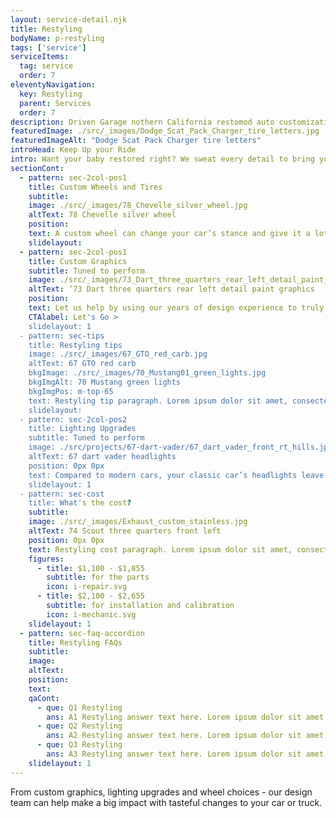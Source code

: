 ```yaml
---
layout: service-detail.njk
title: Restyling
bodyName: p-restyling
tags: ['service']
serviceItems:
  tag: service
  order: 7
eleventyNavigation:
  key: Restyling
  parent: Services
  order: 7
description: Driven Garage nothern California restomod auto customization and repair shop  
featuredImage: ./src/_images/Dodge_Scat_Pack_Charger_tire_letters.jpg
featuredImageAlt: "Dodge Scat Pack Charger tire letters"
introHead: Keep Up your Ride
intro: Want your baby restored right? We sweat every detail to bring your car back to factory fresh no matter what year or make or model it is.
sectionCont:
  - pattern: sec-2col-pos1
    title: Custom Wheels and Tires
    subtitle: 
    image: ./src/_images/78_Chevelle_silver_wheel.jpg
    altText: 78 Chevelle silver wheel
    position: 
    text: A custom wheel can change your car’s stance and give it a lot more personality. The challenge with classic cars is the specific wheel size and bolt pattern. We’ll make sure we match the correct wheel and tire to your car to provide an improved, and safe, driving experience.
    slidelayout:
  - pattern: sec-2col-pos1
    title: Custom Graphics
    subtitle: Tuned to perform
    image: ./src/_images/73_Dart_three_quarters_rear_left_detail_paint_graphics.jpg
    altText: ’73 Dart three quarters rear left detail paint graphics
    position: 
    text: Let us help by using our years of design experience to truly personalize your ride and make it turn heads.
    CTAlabel: Let's Go >
    slidelayout: 1
  - pattern: sec-tips
    title: Restyling tips
    image: ./src/_images/67_GTO_red_carb.jpg
    altText: 67 GTO red carb
    bkgImage: ./src/_images/70_Mustang01_green_lights.jpg
    bkgImgAlt: 70 Mustang green lights
    bkgImgPos: m-top-65
    text: Restyling tip paragraph. Lorem ipsum dolor sit amet, consectetur adipiscing elit. Cras vitae dolor id enim iaculis bibendum. Fusce ut pellentesque erat. Nunc vitae viverra massa. Duis placerat a augue in eleifend. Pellentesque ut neque ex. Ut non nisi ultrices, tincidunt nunc vitae, tincidunt orci. Donec cursus sagittis felis sed tempus. Ut et viverra arcu.
    slidelayout:
  - pattern: sec-2col-pos2
    title: Lighting Upgrades
    subtitle: Tuned to perform
    image: ./src/projects/67-dart-vader/67_dart_vader_front_rt_hills.jpg
    altText: 67 dart vader headlights
    position: 0px 0px
    text: Compared to modern cars, your classic car’s headlights leave you in the dark. LED replacement lamps offer farther-reaching light for safer nighttime driving. We can give you modern, improved lighting without compromising the classic vintage look.
    slidelayout: 1
  - pattern: sec-cost
    title: What's the cost?
    subtitle: 
    image: ./src/_images/Exhaust_custom_stainless.jpg
    altText: 74 Scout three quarters front left
    position: 0px 0px
    text: Restyling cost paragraph. Lorem ipsum dolor sit amet, consectetur adipiscing elit. Cras vitae dolor id enim iaculis bibendum. Fusce ut pellentesque erat. Nunc vitae viverra massa. Duis placerat a augue in eleifend. Pellentesque ut neque ex. Ut non nisi ultrices, tincidunt nunc vitae, tincidunt orci. Donec cursus sagittis felis sed tempus. Ut et viverra arcu.
    figures:
      - title: $1,100 - $1,855
        subtitle: for the parts
        icon: i-repair.svg
      - title: $2,100 - $2,655
        subtitle: for installation and calibration
        icon: i-mechanic.svg
    slidelayout: 1
  - pattern: sec-faq-accordion
    title: Restyling FAQs
    subtitle: 
    image: 
    altText: 
    position: 
    text: 
    qaCont:
      - que: Q1 Restyling
        ans: A1 Restyling answer text here. Lorem ipsum dolor sit amet, consectetur adipiscing elit. Cras vitae dolor id enim iaculis bibendum. Fusce ut pellentesque erat.
      - que: Q2 Restyling
        ans: A2 Restyling answer text here. Lorem ipsum dolor sit amet, consectetur adipiscing elit. Cras vitae dolor id enim iaculis bibendum. Fusce ut pellentesque erat.
      - que: Q3 Restyling
        ans: A3 Restyling answer text here. Lorem ipsum dolor sit amet, consectetur adipiscing elit. Cras vitae dolor id enim iaculis bibendum. Fusce ut pellentesque erat.
    slidelayout: 1
---
```


From custom graphics, lighting upgrades and wheel choices - our design team can help make a big impact with tasteful changes to your car or truck.